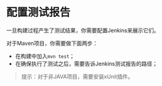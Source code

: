 # 配置测试报告

一旦构建过程产生了测试结果，你需要配置Jenkins来展示它们。

对于Maven项目，你需要做下面两步：
- 在构建中加入`mvn test`；
- 在确保执行了测试之后，需要告诉Jenkins测试报告的路径；

>提示：对于非JAVA项目，需要安装xUnit插件。
